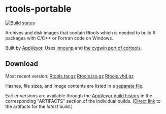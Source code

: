 

rtools-portable
===============
[![Build status](https://ci.appveyor.com/api/projects/status/github/krlmlr/rtools-portable?branch=master&svg=true)](https://ci.appveyor.com/project/krlmlr/rtools-portable/branch/master)

Archives and disk images that contain Rtools which is needed to build R packages with C/C++ or Fortran code on Windows.

Built by [AppVeyor](http://www.appveyor.com/). Uses [innounp](http://innounp.sourceforge.net/) and [the cygwin port of cdrtools](http://www.student.tugraz.at/thomas.plank/index_en.html).

## Download

Most recent version: [Rtools.tar.gz](https://rportable.blob.core.windows.net/r-portable/master/Rtools.tar.gz) [Rtools.iso.gz](https://rportable.blob.core.windows.net/r-portable/master/Rtools.iso.gz) [Rtools.vhd.gz](https://rportable.blob.core.windows.net/r-portable/master/Rtools.vhd.gz)

Hashes, file sizes, and image contents are listed in a [separate file](hash.md).

Earlier versions are available through the [AppVeyor build history](https://ci.appveyor.com/project/krlmlr/r-portable/history) in the corresponding "ARTIFACTS" section of the individual builds.  ([Direct link](https://ci.appveyor.com/project/krlmlr/rtools-portable/build/artifacts) to the artifacts for the *latest* build.)
